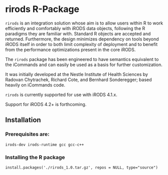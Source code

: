 # rirods R-Package

`rirods` is an integration solution whose aim is to allow users within R to work efficiently and comfortably with iRODS data objects, following the R paradigms they are familiar with. Standard R objects are accepted and returned. Furthermore, the design minimizes dependency on tools beyond iRODS itself in order to both limit complexity of deployment and to benefit from the performance optimizations present in the core iRODS.

The `rirods` package has been engineered to have semantics equivalent to the iCommands and can easily be used as a basis for further customization.

It was initially developed at the Nestle Institute of Health Sciences by Radovan Chytrachek, Richard Cote, and Bernhard Sonderegger; based heavily on iCommands code.

`rirods` is currently supported for use with iRODS 4.1.x.

Support for iRODS 4.2+ is forthcoming.

## Installation
### Prerequisites are:
`irods-dev irods-runtime gcc gcc-c++`
### Installing the R package
`install.packages('./rirods_1.0.tar.gz', repos = NULL, type="source")`
